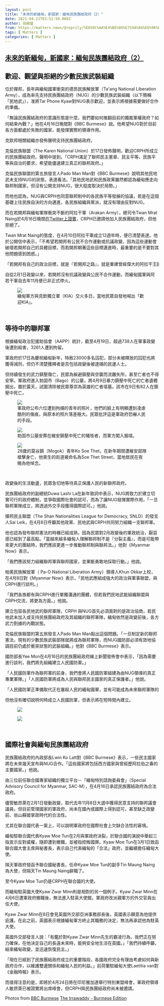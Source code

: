 ```yaml
---
layout: post
title: "未來的新緬甸，新國家：緬甸民族團結政府（2）"
date: 2021-04-21T03:51:50.000Z
author: 翁婉瑩
from: https://matters.news/@reprily/%E6%9C%AA%E4%BE%86%E7%9A%84%E6%96%B0%E7%B7%AC%E7%94%B8-%E6%96%B0%E5%9C%8B%E5%AE%B6-%E7%B7%AC%E7%94%B8%E6%B0%91%E6%97%8F%E5%9C%98%E7%B5%90%E6%94%BF%E5%BA%9C-2-bafyreifrmmaohekb2jeantlmthdayvyn7vsmcltuy7hxbyqqshclt4auda
tags: [ Matters ]
categories: [ Matters ]
---
```

<!--1618977110000-->
[未來的新緬甸，新國家：緬甸民族團結政府（2）](https://matters.news/@reprily/%E6%9C%AA%E4%BE%86%E7%9A%84%E6%96%B0%E7%B7%AC%E7%94%B8-%E6%96%B0%E5%9C%8B%E5%AE%B6-%E7%B7%AC%E7%94%B8%E6%B0%91%E6%97%8F%E5%9C%98%E7%B5%90%E6%94%BF%E5%BA%9C-2-bafyreifrmmaohekb2jeantlmthdayvyn7vsmcltuy7hxbyqqshclt4auda)
------

<div>
<h2>歡迎、觀望與拒絕的少數民族武裝組織</h2><p>位於撣邦，長年與緬甸國軍衝突的德昂民族解放軍（Ta'ang National Liberation Army），成為率先支持民族團結政府（NUG）的少數民族武裝組織（以下簡稱「民地武」），准將Tar Phone Kyaw對NUG表示歡迎，並表示將根據需要做好合作的準備。</p><p>「無論民族團結政府的意識形態是什麼，我們要如何推翻目前的獨裁軍權政府？如何結束內戰？」他在4月16日晚間對《BBC Burmese》說。他希望NUG對於目前各方面都處於失敗的國家，能發揮實際的領導作用。</p><p>克欽邦相關組織亦發佈聲明支持民族團結政府。</p><p>克倫民族聯盟（The Karen National Union）於17日發佈聲明，歡迎CRPH所成立的民族團結政府。聲明中提到，「CRPH滿足了聯邦民主憲章、民主平等、民族平等與自治的要求，希望能儘速建立真正的聯邦政府。」</p><p>克倫民族聯盟的第五旅發言人Pado Man Man對《BBC Burmese》說明其他民地武未支持NUG的狀態，表達看法。「其他民地武和民族政黨雖然都認為緬甸應走向聯邦制國家，但沒有公開支持NUG，很大程度取決於局勢。」</p><p>而他也認為，NUG與CRPH也同意聯邦制中的各民族平等發展的協議，若是在這個基礎上往民族自決的方向邁進，各民族組織與黨派，就沒有理由反對NUG。</p><p>而在若開邦與緬甸軍隊衝突不斷的阿拉干軍（Arakan Army），總司令Twan Mrat Naing於4月16日晚間<a href="https://twitter.com/twanmrat" target="_blank">在Twitter上證實</a>，CRPH已邀請他加入民族團結政府，但他拒絕了。</p><p>Twan Mrat Naing的態度，在4月10日阿拉干軍成立12週年時，便已清楚表達。他於公開信中表示，「不希望若開邦有公民不合作運動或抗議政變，因為這些運動會破壞若開邦自己的具體目標，而若開邦朝著這些目標邁進時，最重要的是不要對其他問題感到困惑。」</p><pre class="ql-syntax">「若開邦有自己的政治目標，就是『若開邦之路』，就是重建曾經偉大的阿拉干王國。」Twan Mrat Naing在公開信中說。</pre><p>自從2月1日政變以來，若開邦沒有抗議政變與公民不合作運動，而緬甸國軍與阿若干軍自去年11月便已非正式停火。</p><figure class="image"><img src="https://assets.matters.news/embed/9da5f02b-d6d1-42d3-bc95-65321a68151a.jpeg" data-asset-id="9da5f02b-d6d1-42d3-bc95-65321a68151a" referrerpolicy="no-referrer"><figcaption><span>緬甸軍方與克欽獨立軍（KIA）交火多日，當地民眾自發地喊出「歡迎KIA」。</span></figcaption></figure><p><br></p><h2>等待中的聯邦軍</h2><p>根據緬甸政治犯援助協會（AAPP）統計，截至4月19日，超過738人在軍事政變後遭到殺害，3261人遭到拘留。</p><p>軍政府於17日為慶祝緬甸新年，特赦23000多名囚犯，部分未被釋放的囚犯也將獲得減刑，但仍不清楚獲釋者是否包括政變後被逮捕的民運人士。</p><p>但持續發生的武力鎮壓傷亡，民眾為躲避鎮壓與空襲而流離失所，甚至亡者也不得安寧。軍政府進入勃固市（Bago）的公墓，將4月9日暴力鎮壓中死亡的亡者遺體掘出，置於露天，試圖清除被民眾尊崇為英雄的亡者墳墓。該市在9日有82人在鎮壓中死亡。</p><figure class="image"><img src="https://assets.matters.news/embed/6e274c4c-1c3d-4628-a63d-b38873335318.jpeg" data-asset-id="6e274c4c-1c3d-4628-a63d-b38873335318" referrerpolicy="no-referrer"><figcaption><span>軍政府公布六位遭到拘捕的青年的照片，他們的臉上有明顯遭到凌虐酷刑的傷痕，與原本的照片落差極大。民眾批評這是軍政府恐嚇人民的手段。</span></figcaption></figure><figure class="image"><img src="https://assets.matters.news/embed/283fb2e2-d6eb-4c5b-bc13-b41f62217fc9.jpeg" data-asset-id="283fb2e2-d6eb-4c5b-bc13-b41f62217fc9" referrerpolicy="no-referrer"><figcaption><span>勃固市公墓安葬在維安鎮壓中死亡的犧牲者，而軍方闖入掘墳。</span></figcaption></figure><figure class="image"><img src="https://assets.matters.news/embed/596d8958-4977-422b-975e-1dc754eba116.jpeg" data-asset-id="596d8958-4977-422b-975e-1dc754eba116" referrerpolicy="no-referrer"><figcaption><span>28歲的莫谷鎮（Mogok）青年Ko Soe Thet，在新年期間遭維安部隊槍擊身亡，他喪生的街道被命名為Soe Thet Street，當地居民在夜晚為他悼念。</span></figcaption></figure><p><br></p><p>政變後的生活動盪，民眾急切地等待真正保護人民的新聯邦政府。</p><p>民族團結政府的副總統Duwa Lashi La在新年致詞中表示，NUG將致力於建立切實可行的政府體制，並爭取國際社會的認可，而為了讓NUG發揮實際作用，「一旦聯邦軍隊成立，將透過外交手段獲得國際認可。」他說。</p><p>撣邦民主聯盟（The Shan Nationalities League for Democracy, SNLD）的發言人Sai Leik，在4月8日呼籲其他政黨、民地武與CRPH共同努力組織一支聯邦軍。</p><p>他也認為發布聯邦憲法的時機已經成熟，因為民眾對2月政變後的軍政統治，厭惡感已經到了最高點。「當越來越多緬甸人理解聯邦制不是『分裂主義』，而是可能帶來更大的團結時，我們應該更進一步推動聯邦制與聯邦法。」他對《Myanmar Now》表示。</p><p>「我們應該努力組織聯邦軍與聯邦國家，並果斷勇敢地採取行動。」他說。</p><p>帕奧民族解放軍（ Pa-O National Liberation Army）領導人Khun Okkar上校，在4月8日對《Myanmar Now》表示，「民地武應組成強大的政治與軍事聯盟，與CRPH進行談判。」</p><p>「我們各族都有與CRPH進行單獨溝通的團體，但若我們民地武能組織聯盟與CRPH交流，將更為方面。」他說。</p><p>建立包容各民地武的聯邦軍隊，CRPH 與NUG首先必須面對的是政治協商，若民地武未加入或支持民族團結政府及其組織的聯邦軍隊，緬甸依然是政變前後，各方武力割據的內戰狀態。</p><p>克倫民族聯盟的第五旅發言人Pado Man Man點出這個問題。「一旦制定新的聯邦憲法，現有的少數民族武裝部隊就將成為聯邦軍隊，而NUG國防部必須有效地協調目前仍處於衝突狀態的武裝組織。」他對《BBC Burmese》表示。</p><p>國防部長Yee Mon在4月16日的民族團結政府線上新聞發佈會中表示，「因為需要進行談判，我們將先組織建立人民國防軍。」</p><p>「人民國防軍作為聯邦軍的前身，我們會將人民國防軍組建為由NUG領導的真正專業軍隊。」「人民國防軍將成為人民與聯邦民主國家的真正保護者。」他說。</p><pre class="ql-syntax">「人民國防軍正準備取代正在屠殺人民的緬甸國軍，並有可能成為未來聯邦軍隊的一員。」Yee Mon補充。</pre><p>但他沒有確切說明何時成立人民國防軍，但表示將在短時間內建立。</p><figure class="image"><img src="https://assets.matters.news/embed/6a115929-bb20-44d1-8b80-5a3ff4856086.jpeg" data-asset-id="6a115929-bb20-44d1-8b80-5a3ff4856086" referrerpolicy="no-referrer"><figcaption><span></span></figcaption></figure><figure class="image"><img src="https://assets.matters.news/embed/93089ddd-cf99-4cc7-8860-9c3c5b3a24c8.jpeg" data-asset-id="93089ddd-cf99-4cc7-8860-9c3c5b3a24c8" referrerpolicy="no-referrer"><figcaption><span></span></figcaption></figure><p><br></p><h2>國際社會與緬甸民族團結政府</h2><p>民族團結政府的內政部長Lwin Ko Latt對《BBC Burmese》表示，一些民主國家將在未來幾天宣布與NUG合作。「這些國家將包括西方國家與曾經歷阿拉伯之春的主要國家。」他說。</p><p>由三位前任聯合國專家組織的獨立平台－「緬甸特別諮詢委員會」（Special Advisory Council for Myanmar, SAC-M），在4月16日承認民族團結政府為合法政府。</p><p>儘管敏昂萊在2月1日發動政變，取代去年11月8日大選中獲得民意支持的聯邦議會議員，但目前管理國家的軍政府，尚未在國內或國際上得到認可，甚至缺乏政變前、翁山蘇姬掌政時代的合法性。</p><p>尤其在聯合國代表一案上，可以說明軍政府在國際社會上欠缺合法性的窘境。</p><p>緬甸駐聯合國代表Kyaw Moe Tun在2月與軍政府決裂，於聯合國的演說中舉起三指宣示反對威權，隨即遭到撤職，並被指控叛國罪。Kyaw Moe Tun在3月1日致函聯合國大會主席與秘書長，表示自己代表緬甸的「合法」政府，並繼續擔任緬甸大使。</p><p>隔天軍政府發函予聯合國秘書長，任命Kyaw Moe Tun的副手Tin Maung Naing為大使，但隔天Tin Maung Naing辭職了。</p><p>至今Kyaw Moe Tun仍是CRPH在聯合國的大使。</p><p>而緬甸駐英國大使Kyaw Zwar Minn則是相對的另一個例子。Kyaw Zwar Minn在4月6日遭軍政府撤職後，無法進入駐英大使館，軍政府改派親軍方的外交官員出任大使。</p><p>Kyaw Zwar Minn在8日會見英國外交部亞洲事務部長後，英國表示願意為他提供庇護。在此之前，英國表示根據緬甸軍方終止其職務的決定，無法再承認他為駐英大使。</p><p>英國外交部發言人說：「有鑑於對Kyaw Zwar Minn先生的霸凌行為，我們正在努力確保，在他決定自己的長遠未來時，能夠安全地生活在英國。」「我們持續呼籲，結束緬甸政變，並迅速恢復民主。」</p><p>「現在已經到了民族團結政府成立的重要階段，各國政府完全有理由考慮如何與新政府合作，以維護雙邊關係和緬甸人民的利益。」前荷蘭駐緬甸大使Laetitia van對《金融時報》表示。</p><p>而值得注意的是，即將於4月24日將在印尼雅加達舉行特別東盟峰會，軍政府領導人敏昂萊已被證實將出席峰會，但CRPH與民族團結政府尚未被邀請。</p><p>Photos from <a href="https://www.facebook.com/BBCnewsBurmese/?__cft__[0]=AZVHvwY5YtSGSzIxVB98Ygf4l6ylwADYX2FWn0PcsIrY3D5Ku-kDcILSbAt1yQo1_BWsw-ckUst_RCC2tZtALq333OUuGb22yIByBni4CvHzDQ1nXvl-mI1se8yZCQqVBahnCizSHjhgjF2OQeDdr_6R&__tn__=kK-R" target="_blank">BBC Burmese</a> <a href="https://www.facebook.com/theirrawaddyburmese/?__cft__[0]=AZVHvwY5YtSGSzIxVB98Ygf4l6ylwADYX2FWn0PcsIrY3D5Ku-kDcILSbAt1yQo1_BWsw-ckUst_RCC2tZtALq333OUuGb22yIByBni4CvHzDQ1nXvl-mI1se8yZCQqVBahnCizSHjhgjF2OQeDdr_6R&__tn__=kK-R" target="_blank">The Irrawaddy - Burmese Edition</a></p><p><br></p>
</div>
